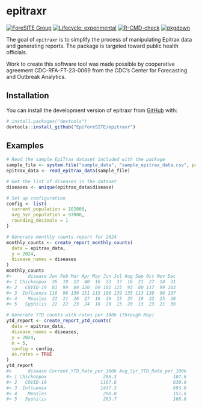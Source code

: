 
<!-- README.md is generated from README.Rmd. Please edit that file -->

# epitraxr

<!-- badges: start -->

[![ForeSITE
Group](https://github.com/EpiForeSITE/software/raw/e82ed88f75e0fe5c0a1a3b38c2b94509f122019c/docs/assets/foresite-software-badge.svg)](https://github.com/EpiForeSITE)
[![Lifecycle:
experimental](https://img.shields.io/badge/lifecycle-experimental-orange.svg)](https://lifecycle.r-lib.org/articles/stages.html#experimental)
[![R-CMD-check](https://github.com/EpiForeSITE/epitraxr/actions/workflows/r-check.yaml/badge.svg)](https://github.com/EpiForeSITE/epitraxr/actions/workflows/r-check.yaml)
[![pkgdown](https://github.com/EpiForeSITE/epitraxr/actions/workflows/pkgdown.yaml/badge.svg)](https://github.com/EpiForeSITE/epitraxr/actions/workflows/pkgdown.yaml)
<!-- badges: end -->

The goal of `epitraxr` is to simplify the process of manipulating
Epitrax data and generating reports. The package is targeted toward
public health officials.

Work to create this software tool was made possible by cooperative
agreement CDC-RFA-FT-23-0069 from the CDC’s Center for Forecasting and
Outbreak Analytics.

## Installation

You can install the development version of epitraxr from
[GitHub](https://github.com/EpiForeSITE/epitraxr) with:

``` r
# install.packages("devtools")
devtools::install_github("EpiForeSITE/epitraxr")
```

## Examples

``` r
# Read the sample EpiTrax dataset included with the package
sample_file <- system.file("sample_data", "sample_epitrax_data.csv", package = "epitraxr")
epitrax_data <- read_epitrax_data(sample_file)

# Get the list of diseases in the dataset
diseases <- unique(epitrax_data$disease)

# Set up configuration
config <- list(
  current_population = 102000,
  avg_5yr_population = 97000,
  rounding_decimals = 1
)

# Generate monthly counts report for 2024
monthly_counts <- create_report_monthly_counts(
  data = epitrax_data,
  y = 2024,
  disease_names = diseases
)
monthly_counts
#>      disease Jan Feb Mar Apr May Jun Jul Aug Sep Oct Nov Dec
#> 1 Chickenpox  26  19  22  40  16  23  37  16  21  27  14  31
#> 2   COVID-19  81  99  84 120  89 101 125  93  80 117  99 103
#> 3  Influenza 116  96 130 151 115 100 139 135 113 138  96 137
#> 4    Measles  22  21  26  27  16  19  35  25  18  32  25  38
#> 5   Syphilis  22  22  23  24  18  29  15  20  13  23  21  39

# Generate YTD counts with rates per 100k (through May)
ytd_report <- create_report_ytd_counts(
  data = epitrax_data,
  disease_names = diseases,
  y = 2024,
  m = 5,
  config = config,
  as.rates = TRUE
)
ytd_report
#>      disease Current_YTD_Rate_per_100k Avg_5yr_YTD_Rate_per_100k
#> 1 Chickenpox                     286.3                     107.6
#> 2   COVID-19                    1167.6                     630.9
#> 3  Influenza                    1437.3                     693.8
#> 4    Measles                     298.0                     151.8
#> 5   Syphilis                     263.7                     166.8
```
